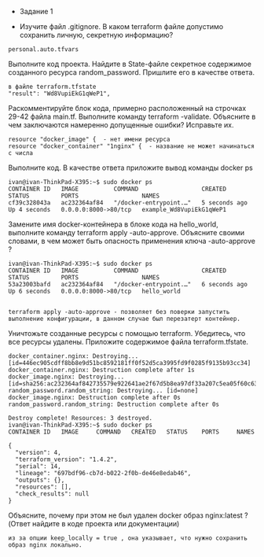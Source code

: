 - Задание 1

- Изучите файл .gitignore. В каком terraform файле допустимо сохранить личную, секретную информацию?
```text
personal.auto.tfvars
```
Выполните код проекта. Найдите в State-файле секретное содержимое созданного ресурса random_password. Пришлите его в качестве ответа.
```text
в файле terraform.tfstate
"result": "Wd8VupiEkG1qWeP1",
```
Раскомментируйте блок кода, примерно расположенный на строчках 29-42 файла main.tf. Выполните команду terraform -validate. Объясните в чем заключаются намеренно допущенные ошибки? Исправьте их.
```text
resource "docker_image" {  - нет имени ресурса
resource "docker_container" "1nginx" {  - название не может начинаться с числа
```
Выполните код. В качестве ответа приложите вывод команды docker ps
```text
ivan@ivan-ThinkPad-X395:~$ sudo docker ps
CONTAINER ID   IMAGE          COMMAND                  CREATED         STATUS         PORTS                  NAMES
cf39c328043a   ac232364af84   "/docker-entrypoint.…"   5 seconds ago   Up 4 seconds   0.0.0.0:8000->80/tcp   example_Wd8VupiEkG1qWeP1

```
Замените имя docker-контейнера в блоке кода на hello_world, выполните команду terraform apply -auto-approve. Объясните своими словами, в чем может быть опасность применения ключа -auto-approve ?
```text
ivan@ivan-ThinkPad-X395:~$ sudo docker ps
CONTAINER ID   IMAGE          COMMAND                  CREATED         STATUS         PORTS                  NAMES
53a23003bafd   ac232364af84   "/docker-entrypoint.…"   6 seconds ago   Up 6 seconds   0.0.0.0:8000->80/tcp   hello_world


terraform apply -auto-approve - позволяет без поверки запустить выполнение конфигурации, в данном случае был перезатерт контейнер.
```
Уничтожьте созданные ресурсы с помощью terraform. Убедитесь, что все ресурсы удалены. Приложите содержимое файла terraform.tfstate.
```text
docker_container.nginx: Destroying... [id=446ec905cdff8bb8e9d51bc8592181ff0f52d5ca3995fd9f0285f9135b93cc34]
docker_container.nginx: Destruction complete after 1s
docker_image.nginx: Destroying... [id=sha256:ac232364af842735579e922641ae2f67d5b8ea97df33a207c5ea05f60c63a92dnginx:latest]
random_password.random_string: Destroying... [id=none]
docker_image.nginx: Destruction complete after 0s
random_password.random_string: Destruction complete after 0s

Destroy complete! Resources: 3 destroyed.
ivan@ivan-ThinkPad-X395:~$ sudo docker ps
CONTAINER ID   IMAGE     COMMAND   CREATED   STATUS    PORTS     NAMES
```
```text
{
  "version": 4,
  "terraform_version": "1.4.2",
  "serial": 14,
  "lineage": "697bdf96-cb7d-b022-2f0b-de46e8edab46",
  "outputs": {},
  "resources": [],
  "check_results": null
}
```
Объясните, почему при этом не был удален docker образ nginx:latest ?(Ответ найдите в коде проекта или документации)
```text
из за опции keep_locally = true , она указывает, что нужно сохранить образ nginx локально.
```